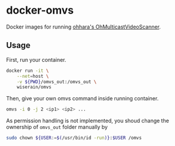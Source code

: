 # docker-omvs

Docker images for running [ohhara's OhMulticastVideoScanner](http://ohhara.sarang.net/omvs/).

## Usage

First, run your container.

```bash
docker run -it \
	--net=host \
	-v ${PWD}/omvs_out:/omvs_out \
	wiserain/omvs
```

Then, give your own omvs command inside running container.

```bash
omvs -i 0 -j 2 <ip1> <ip2> ...
```

As permission handling is not implemented, you shoud change the ownership of ```omvs_out``` folder manually by

```bash
sudo chown ${USER:=$(/usr/bin/id -run)}:$USER /omvs
```
